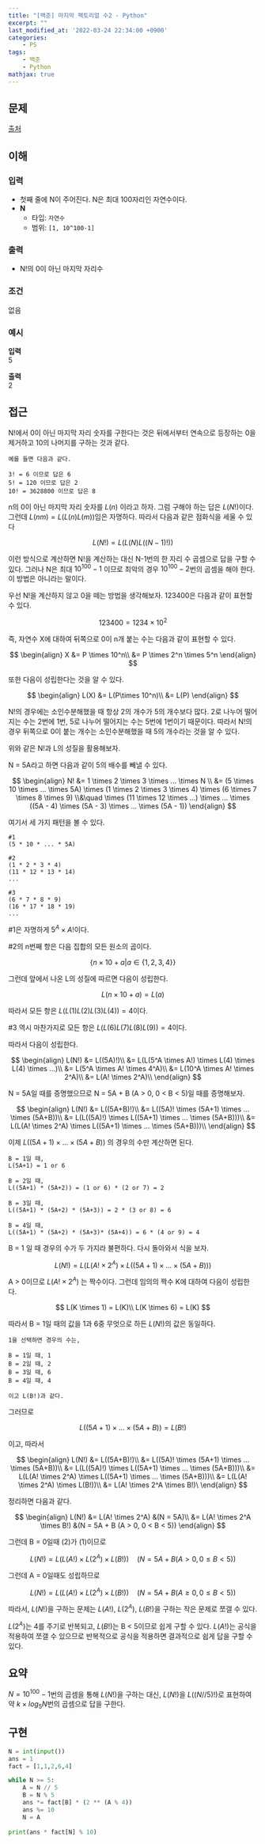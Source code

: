 ```yaml
---
title: "[백준] 마지막 팩토리얼 수2 - Python"
excerpt: ""
last_modified_at: '2022-03-24 22:34:00 +0900'
categories:
    - PS
tags:
    - 백준
    - Python
mathjax: true
---
```


## 문제

[출처](https://www.acmicpc.net/problem/2554)

## 이해

### 입력 
* 첫째 줄에 N이 주어진다. N은 최대 100자리인 자연수이다.
* **N**
    * 타입: ```자연수```
    * 범위: ```[1, 10^100-1]```

### 출력 

* N!의 0이 아닌 마지막 자리수

### 조건

없음

### 예시

**입력**\
5

**출력**\
2

## 접근
N!에서 0이 아닌 마지막 자리 숫자를 구한다는 것은 뒤에서부터 연속으로 등장하는 0을 제거하고 10의 나머지를 구하는 것과 같다. 

```
예를 들면 다음과 같다.

3! = 6 이므로 답은 6
5! = 120 이므로 답은 2
10! = 3628800 이므로 답은 8
```

n의 0이 아닌 마지막 자리 숫자를 $L(n)$ 이라고 하자. 그럼 구해야 하는 답은 $L(N!)$이다. 그런데 $L(nm) = L(L(n)L(m))$임은 자명하다. 따라서 다음과 같은 점화식을 세울 수 있다

$$
L(N!) = L(L(N)L((N-1)!))
$$

이런 방식으로 계산하면 N!을 계산하는 대신 N-1번의 한 자리 수 곱셈으로 답을 구할 수 있다. 그러나 N은 최대 $10^{100}-1$ 이므로 최악의 경우 $10^{100}-2$번의 곱셈을 해야 한다. 이 방법은 아니라는 말이다.

우선 N!을 계산하지 않고 0을 떼는 방법을 생각해보자. 123400은 다음과 같이 표현할 수 있다.

$$
123400 = 1234 \times 10^2
$$

즉, 자연수 X에 대하여 뒤쪽으로 0이 n개 붙는 수는 다음과 같이 표현할 수 있다.

$$
\begin{align}
X &= P \times 10^n\\
&= P \times 2^n \times 5^n
\end{align}
$$

또한 다음이 성립한다는 것을 알 수 있다.

$$
\begin{align}
L(X) &= L(P\times 10^n)\\
&= L(P)
\end{align}
$$

N!의 경우에는 소인수분해했을 때 항상 2의 개수가 5의 개수보다 많다. 2로 나누어 떨어지는 수는 2번에 1번, 5로 나누어 떨어지는 수는 5번에 1번이기 때문이다. 따라서 N!의 경우 뒤쪽으로 0이 붙는 개수는 소인수분해했을 때 5의 개수라는 것을 알 수 있다.

위와 같은 N!과 L의 성질을 활용해보자.

N = 5A라고 하면 다음과 같이 5의 배수를 빼낼 수 있다.

$$
\begin{align}
N! &= 1 \times 2 \times  3 \times  ... \times  N \\
&= (5 \times  10 \times ... \times 5A) \times (1 \times 2 \times 3 \times 4) \times (6 \times 7 \times 8 \times 9) \\&\quad \times (11 \times 12 \times ...) \times ... \times ((5A - 4) \times (5A - 3) \times ... \times (5A - 1))
\end{align}
$$

여기서 세 가지 패턴을 볼 수 있다.
```
#1 
(5 * 10 * ... * 5A)

#2
(1 * 2 * 3 * 4)
(11 * 12 * 13 * 14)
...

#3
(6 * 7 * 8 * 9)
(16 * 17 * 18 * 19)
...
```

#1은 자명하게 $5^A\times A!$이다.

#2의 n번째 항은 다음 집합의 모든 원소의 곱이다.

$$
\{n \times 10 + a|a \in \{1,2,3,4\}\}
$$

그런데 앞에서 나온 L의 성질에 따르면 다음이 성립한다.

$$
L(n \times 10 + a) = L(a)
$$

따라서 모든 항은 $L(L(1)L(2)L(3)L(4)) = 4$이다.


#3 역시 마찬가지로 모든 항은 $L(L(6)L(7)L(8)L(9)) = 4$이다.

따라서 다음이 성립한다.

$$
\begin{align}
L(N!) &= L((5A)!)\\
&= L(L(5^A \times A!) \times L(4) \times L(4) \times ...)\\
&= L(5^A \times A! \times 4^A)\\
&= L(10^A \times A! \times 2^A)\\
&= L(A! \times 2^A)\\
\end{align}
$$

N = 5A일 때를 증명했으므로 N = 5A + B (A > 0, 0 < B < 5)일 때를 증명해보자.

$$
\begin{align}
L(N!) &= L((5A+B)!)\\
&= L((5A)! \times (5A+1) \times ... \times (5A+B))\\
&= L(L((5A)!) \times L((5A+1) \times ... \times (5A+B)))\\
&= L(L(A! \times 2^A) \times L((5A+1) \times ... \times (5A+B)))\\
\end{align}
$$

이제 $L((5A+1) \times ... \times (5A+B))$ 의 경우의 수만 계산하면 된다.

```
B = 1일 때,
L(5A+1) = 1 or 6

B = 2일 때,
L((5A+1) * (5A+2)) = (1 or 6) * (2 or 7) = 2

B = 3일 때,
L((5A+1) * (5A+2) * (5A+3)) = 2 * (3 or 8) = 6

B = 4일 때,
L((5A+1) * (5A+2) * (5A+3)* (5A+4)) = 6 * (4 or 9) = 4
```

B = 1 일 때 경우의 수가 두 가지라 불편하다. 다시 돌아와서 식을 보자.

$$
L(N!) = L(L(A! \times 2^A) \times L((5A+1) \times ... \times (5A+B)))
$$

A > 0이므로 $L(A! \times 2^A)$ 는 짝수이다. 그런데 임의의 짝수 K에 대하여 다음이 성립한다.

$$
L(K \times 1) = L(K)\\
L(K \times 6) = L(K)
$$

따라서 B = 1일 때의 값을 1과 6중 무엇으로 하든 $L(N!)$의 값은 동일하다.

```
1을 선택하면 경우의 수는,

B = 1일 때, 1
B = 2일 때, 2
B = 3일 때, 6
B = 4일 때, 4

이고 L(B!)과 같다.
```

그러므로

$$ 
L((5A+1) \times ... \times (5A+B)) = L(B!)
$$

이고, 따라서

$$
\begin{align}
L(N!) &= L((5A+B)!)\\
&= L((5A)! \times (5A+1) \times ... \times (5A+B))\\
&= L(L((5A)!) \times L((5A+1) \times ... \times (5A+B)))\\
&= L(L(A! \times 2^A) \times L((5A+1) \times ... \times (5A+B)))\\
&= L(L(A! \times 2^A) \times L(B!))\\
&= L(A! \times 2^A \times B!)\
\end{align}
$$

정리하면 다음과 같다.

$$
\begin{align}
L(N!) &= L(A! \times 2^A) &(N = 5A)\\
&= L(A! \times 2^A \times B!) &(N = 5A + B (A > 0, 0 < B < 5))
\end{align}
$$

그런데 B = 0일때 (2)가 (1)이므로

$$
L(N!) = L(L(A!) \times L(2^A) \times L(B!)) \quad (N = 5A + B (A \gt 0, 0 \le B \lt 5))
$$

그런데 A = 0일때도 성립하므로 

$$
L(N!) = L(L(A!) \times L(2^A) \times L(B!)) \quad (N = 5A + B (A \ge 0, 0 \le B \lt 5))
$$

따라서, $L(N!)$을 구하는 문제는 $L(A!)$, $L(2^A)$, $L(B!)$을 구하는 작은 문제로 쪼갤 수 있다.

$L(2^A)$는 4를 주기로 반복되고, $L(B!)$는 B < 5이므로 쉽게 구할 수 있다. $L(A!)$는 공식을 적용하여 쪼갤 수 있으므로 반복적으로 공식을 적용하면 결과적으로 쉽게 답을 구할 수 있다.

## 요약

$N=10^{100}-1$번의 곱셈을 통해 $L(N!)$을 구하는 대신, $L(N!)$을 $L((N//5)!)$로 표현하여 약 $k \times log_5N$번의 곱셈으로 답을 구한다.

## 구현

```python
N = int(input())
ans = 1
fact = [1,1,2,6,4]

while N >= 5:
    A = N // 5
    B = N % 5
    ans *= fact[B] * (2 ** (A % 4))
    ans %= 10
    N = A
    
print(ans * fact[N] % 10)
```